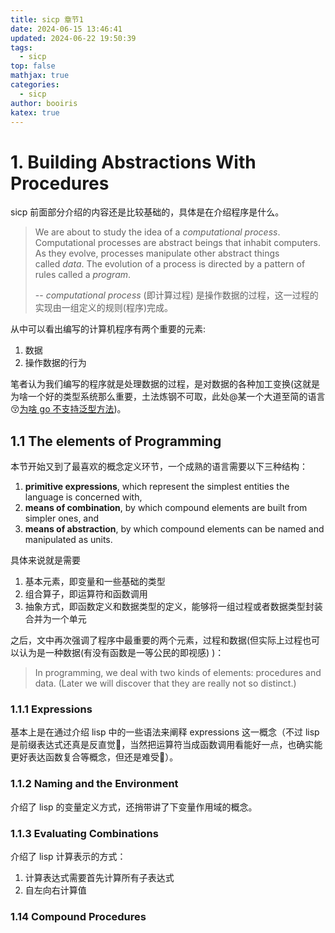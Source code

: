 ```yaml
---
title: sicp 章节1
date: 2024-06-15 13:46:41
updated: 2024-06-22 19:50:39
tags:
  - sicp
top: false
mathjax: true
categories:
  - sicp
author: booiris
katex: true
---
```


# 1. Building Abstractions With Procedures

sicp 前面部分介绍的内容还是比较基础的，具体是在介绍程序是什么。

> We are about to study the idea of a _computational process_. Computational processes are abstract beings that inhabit computers. As they evolve, processes manipulate other abstract things called _data_. The evolution of a process is directed by a pattern of rules called a _program_.
>
> -- _computational process_ (即计算过程) 是操作数据的过程，这一过程的实现由一组定义的规则(程序)完成。

从中可以看出编写的计算机程序有两个重要的元素:

1. 数据
2. 操作数据的行为

笔者认为我们编写的程序就是处理数据的过程，是对数据的各种加工变换(这就是为啥一个好的类型系统那么重要，土法炼钢不可取，此处@某一个大道至简的语言😚[为啥 go 不支持泛型方法](../blog/为啥%20go%20不支持泛型方法.md))。

## 1.1 The elements of Programming

本节开始又到了最喜欢的概念定义环节，一个成熟的语言需要以下三种结构：

1. **primitive expressions**, which represent the simplest entities the language is concerned with,
2. **means of combination**, by which compound elements are built from simpler ones, and
3. **means of abstraction**, by which compound elements can be named and manipulated as units.

具体来说就是需要

1. 基本元素，即变量和一些基础的类型
2. 组合算子，即运算符和函数调用
3. 抽象方式，即函数定义和数据类型的定义，能够将一组过程或者数据类型封装合并为一个单元

之后，文中再次强调了程序中最重要的两个元素，过程和数据(但实际上过程也可以认为是一种数据(有没有函数是一等公民的即视感) )：

> In programming, we deal with two kinds of elements: procedures and data. (Later we will discover that they are really not so distinct.)

### 1.1.1 Expressions

基本上是在通过介绍 lisp 中的一些语法来阐释 expressions 这一概念（不过 lisp 是前缀表达式还真是反直觉👾，当然把运算符当成函数调用看能好一点，也确实能更好表达函数复合等概念，但还是难受🤖）。

### 1.1.2 Naming and the Environment

介绍了 lisp 的变量定义方式，还捎带讲了下变量作用域的概念。

### 1.1.3 Evaluating Combinations

介绍了 lisp 计算表示的方式：

1. 计算表达式需要首先计算所有子表达式
2. 自左向右计算值

### 1.14 Compound Procedures
